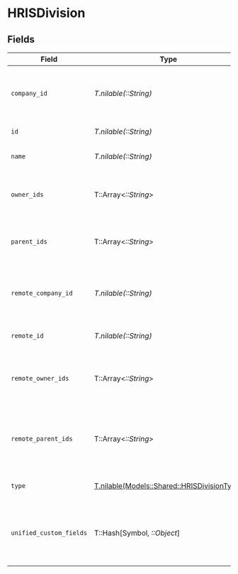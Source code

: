 # HRISDivision


## Fields

| Field                                                                                        | Type                                                                                         | Required                                                                                     | Description                                                                                  | Example                                                                                      |
| -------------------------------------------------------------------------------------------- | -------------------------------------------------------------------------------------------- | -------------------------------------------------------------------------------------------- | -------------------------------------------------------------------------------------------- | -------------------------------------------------------------------------------------------- |
| `company_id`                                                                                 | *T.nilable(::String)*                                                                        | :heavy_minus_sign:                                                                           | The id of the company that the group belongs to                                              | 1234567890                                                                                   |
| `id`                                                                                         | *T.nilable(::String)*                                                                        | :heavy_minus_sign:                                                                           | Unique identifier                                                                            | 8187e5da-dc77-475e-9949-af0f1fa4e4e3                                                         |
| `name`                                                                                       | *T.nilable(::String)*                                                                        | :heavy_minus_sign:                                                                           | The name of the group                                                                        | Engineering                                                                                  |
| `owner_ids`                                                                                  | T::Array<*::String*>                                                                         | :heavy_minus_sign:                                                                           | The list of group owner ids of the given group                                               | [<br/>"cxIQNjUyEDM0",<br/>"cxIQNjQzNzA0MQ"<br/>]                                             |
| `parent_ids`                                                                                 | T::Array<*::String*>                                                                         | :heavy_minus_sign:                                                                           | The list of parent group ids of the given group                                              | [<br/>"cxIQNjUyNDM0",<br/>"cxIQNjQzNzI0MQ"<br/>]                                             |
| `remote_company_id`                                                                          | *T.nilable(::String)*                                                                        | :heavy_minus_sign:                                                                           | Provider's id of the company that the group belongs to                                       | 1234567890                                                                                   |
| `remote_id`                                                                                  | *T.nilable(::String)*                                                                        | :heavy_minus_sign:                                                                           | Provider's unique identifier                                                                 | 8187e5da-dc77-475e-9949-af0f1fa4e4e3                                                         |
| `remote_owner_ids`                                                                           | T::Array<*::String*>                                                                         | :heavy_minus_sign:                                                                           | The list of remote group owner ids of the given group                                        | [<br/>"475364",<br/>"4327652"<br/>]                                                          |
| `remote_parent_ids`                                                                          | T::Array<*::String*>                                                                         | :heavy_minus_sign:                                                                           | Provider's list of parent group remote ids of the given group                                | [<br/>"652434",<br/>"6437241"<br/>]                                                          |
| `type`                                                                                       | [T.nilable(Models::Shared::HRISDivisionType)](../../models/shared/hrisdivisiontype.md)       | :heavy_minus_sign:                                                                           | The type of the division group                                                               | division                                                                                     |
| `unified_custom_fields`                                                                      | T::Hash[Symbol, *::Object*]                                                                  | :heavy_minus_sign:                                                                           | Custom Unified Fields configured in your StackOne project                                    | {<br/>"my_project_custom_field_1": "REF-1236",<br/>"my_project_custom_field_2": "some other value"<br/>} |
